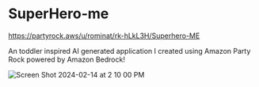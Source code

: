 # SuperHero-me
https://partyrock.aws/u/rominat/rk-hLkL3H/Superhero-ME

An toddler inspired AI generated application I created using Amazon Party Rock powered by Amazon Bedrock! 


![Screen Shot 2024-02-14 at 2 10 00 PM](https://github.com/rominat/SuperHero-me/assets/40639100/14268ecb-631f-410e-87f6-2aa434bcedce)
